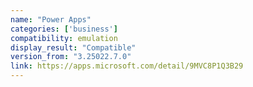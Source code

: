 ```yaml
---
name: "Power Apps"
categories: ['business']
compatibility: emulation
display_result: "Compatible"
version_from: "3.25022.7.0"
link: https://apps.microsoft.com/detail/9MVC8P1Q3B29
---
```

